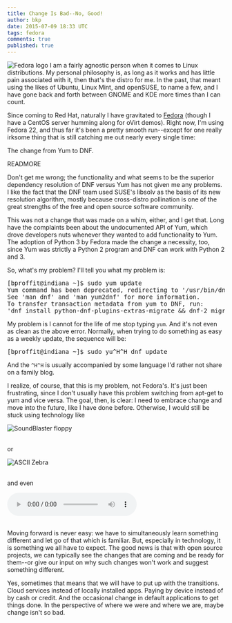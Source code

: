 ```yaml
---
title: Change Is Bad--No, Good!
author: bkp
date: 2015-07-09 18:33 UTC
tags: fedora
comments: true
published: true
---
```

![Fedora logo](blog/fedora-logo.png) I am a fairly agnostic person when it comes to Linux distributions. My personal philosophy is, as long as it works and has little pain associated with it, then that's the distro for me. In the past, that meant using the likes of Ubuntu, Linux Mint, and openSUSE, to name a few, and I have gone back and forth between GNOME and KDE more times than I can count.

Since coming to Red Hat, naturally I have gravitated to [Fedora](https://getfedora.org/) (though I have a CentOS server humming along for oVirt demos). Right now, I'm using Fedora 22, and thus far it's been a pretty smooth run--except for one really irksome thing that is still catching me out nearly every single time:

The change from Yum to DNF.

READMORE

Don't get me wrong; the functionality and what seems to be the superior dependency resolution of DNF versus Yum has not given me any problems. I like the fact that the DNF team used SUSE's libsolv as the basis of its new resolution algorithm, mostly because cross-distro pollination is one of the great strengths of the free and open source software community. 

This was not a change that was made on a whim, either, and I get that. Long have the complaints been about the undocumented API of Yum, which drove developers nuts whenever they wanted to add functionality to Yum. The adoption of Python 3 by Fedora made the change a necessity, too, since Yum was strictly a Python 2 program and DNF can work with Python 2 and 3.

So, what's my problem? I'll tell you what my problem is:

<pre>
[bproffit@indiana ~]$ sudo yum update
Yum command has been deprecated, redirecting to '/usr/bin/dnf update'.
See 'man dnf' and 'man yum2dnf' for more information.
To transfer transaction metadata from yum to DNF, run:
'dnf install python-dnf-plugins-extras-migrate && dnf-2 migrate'
</pre>

My problem is I cannot for the life of me stop typing <code>yum</code>. And it's not even as clean as the above error. Normally, when trying to do something as easy as a weekly update, the sequence will be:

<pre>[bproffit@indiana ~]$ sudo yu^H^H dnf update</pre>

And the <code>^H^H</code> is usually accompanied by some language I'd rather not share on a family blog.

I realize, of course, that this is my problem, not Fedora's. It's just been frustrating, since I don't usually have this problem switching from apt-get to yum and vice versa. The goal, then, is clear: I need to embrace change and move into the future, like I have done before. Otherwise, I would still be stuck using technology like

![SoundBlaster floppy](blog/bkp/SoundBlaster-Installation.png)

<br>or

![ASCII Zebra](blog/bkp/ASCII_ART_Zebra.jpg)

<br>and even

<audio controls="controls"><source type="audio/mpeg" src="http://community.redhat.com/images/blog/bkp/dial-up-modem-01.mp3" /></audio>

<br>
Moving forward is never easy: we have to simultaneously learn something different and let go of that which is familiar. But, especially in technology, it is something we all have to expect. The good news is that with open source projects, we can typically see the changes that are coming and be ready for them--or give our input on why such changes won't work and suggest something different.

Yes, sometimes that means that we will have to put up with the transitions. Cloud services instead of locally installed apps. Paying by device instead of by cash or credit. And the occasional change in default applications to get things done. In the perspective of where we were and where we are, maybe change isn't so bad.

